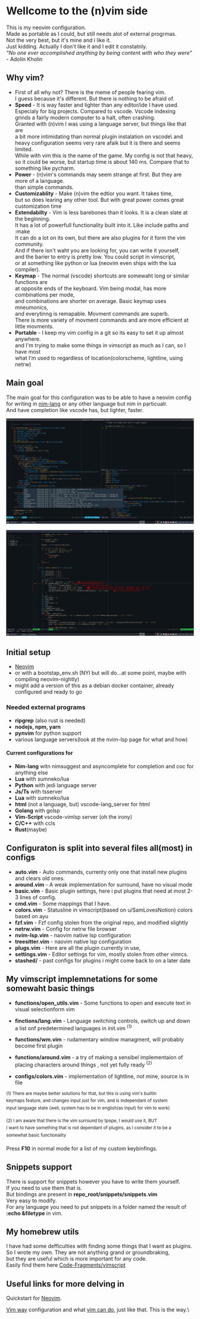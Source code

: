 # Wellcome to the (n)vim side
This is my neovim configuration.\
Made as portable as I could, but still needs alot of external progrmas.\
Not the very best, but it's mine and i like it.\
Just kidding. Actually I don't like it and I edit it constatnly.\
*"No one ever accomplished anything by being content with who they were"* - Adolin Kholin

## Why vim?
 - First of all why not? There is the meme of people fearing vim.\
   I guess because it's different. But there is nothing to be afraid of.
 - **Speed** - It is way faster and lighter than any editor/ide I have used.\
   Especialy for big projects. Compared to vscode. Vscode indexing\
   grinds a fairly modern computer to a halt, often crashing.\
   Granted with (n)vim I was using a language server, but things like that are\
   a bit more intimidating than normal plugin instalation on vscode\ 
   and heavy configuration seems very rare afaik but it is there and seems limited.\
   While with vim this is the name of the game. My config is not that heavy,\
   so it could be worse, but startup time is about 140 ms. Compare that to something like pycharm.
 - **Power** - (n)vim's commands may seem strange at first. But they are more of a language.\
   than simple commands.
 - **Customizablity** - Make (n)vim the edtior you want. It takes time,\
   but so does learing any other tool. But with great power comes great customization time
 - **Extendabilty** - Vim is less barebones than it looks. It is a clean slate at the beginning.\
   It has a lot of powerfull functionality built into it. Like include paths and :make\
   It can do a lot on its own, but there are also plugins for it form the vim community.\
   And if there isn't waht you are looking for, you can write it yourself,\
   and the barier to entry is pretty low. You could script in vimscript,\
   or at something like python or lua (neovim even ships with the lua compiler).
 - **Keymap** - The normal (vscode) shortcuts are somewaht long or similar functions are\
   at opposite ends of the keyboard. Vim being modal, has more combinations per mode,\
   and combinations are shorter on average. Basic keymap uses mneumonics,\
   and everytinng is remapable. Movment commands are superb.\
   There is more variety of movment commands and are more efficient at little movments.
 - **Portable** - I keep my vim config in a git so its easy to set it up almost anywhere.\
   and I'm trying to make some things in vimscript as much as I can, so I have most\
   what I'm used to regardless of location(colorscheme, lightline, using netrw)

## Main goal
The main goal for this configuration was to be able to have a neovim config\
for writing in [nim-lang] or any other language but nim in particualr.\
And have completion like vscode has, but lighter, faster.

[nim-lang]:https://nim-lang.org/

<p>
<img src="https://github.com/Rosen-Popov/nvim/blob/master/.img/nvim.png"  title="This is what peak performance looks like">
</p>

<p>
<img src="https://github.com/Rosen-Popov/nvim/blob/master/.img/lsp.png"  title="Tree-sitter + lsp">
</p>

## Initial setup
- [Neovim]
- or with a bootstap_env.sh (NYI but will do...at some point, maybe with compiling neovim-nightly)
- might add a version of this as a debian docker container, already configured and ready to go

### Needed external programs 
- **ripgrep** (also rust is needed)
- **nodejs, npm, yarn**
- **pynvim** for python support
- various language servers(look at the nvim-lsp page for what and how)

####  Current configurations for  
- **Nim-lang** witn nimsuggest and asyncomplete for completion and coc for anything else
- **Lua** with sumneko/lua
- **Python** with jedi language server
- **Js/Ts** with tsserver
- **Lua** with sumneko/lua
- **html** (not a language, but) vscode-lang_server for html
- **Golang** with golsp
- **Vim-Script** vscode-vimlsp server (oh the irony)
- **C/C++** with ccls
- **Rust**(maybe)

## Configuraton is split into several files all(most) in configs
- **auto.vim** - Auto commands, currenty only one that install new plugins and clears old ones.
- **around.vim** - A weak implementation for surround, have no visual mode
- **basic.vim** - Basic plugin settings, here i put plugins that need at most 2-3 lines of config.
- **cmd.vim** - Some mappings that I have.
- **colors.vim** - Statusline in vimscript(based on u/SamLovesNotion) colors based on ayu
- **fzf.vim** - Fzf config stolen from the original repo, and modified slightly
- **netrw.vim** - Config for netrw file browser
- **nvim-lsp.vim** - naovim native lsp configuration
- **treesitter.vim** - naovim native lsp configuration
- **plugs.vim** - Here are all the plugin currently in use, 
- **settings.vim** - Editor settings for vim, mostly stolen from other vimrcs.
- **stashed/**  - past configs for plugins i might come back to on a later date

## My vimscript implemnetations for some somewaht basic things
- **functions/open_utils.vim** - Some functions to open and execute text in visual selectionform vim
- **finctions/lang.vim** - Language switching controls, switch up and down a list onf predetermined languages in init.vim <sup>(1)</sup>
- **functions/wm.vim** - rudamentary window managment, will probably become first plugin
- **functions/around.vim** - a try of making a sensibel implementaion of placing characters around things , not yet fully ready <sup>(2)</sup>

- **configs/colors.vim** - implementation of lightline, not mine, source is in file

 <sup>(1) There are maybe better solutions for that, but this is using vim's builtin\
 keymaps feature, and changes input just for vim, and is independant of system\
 input language state (well, system has to be in english(as input) for vim to work)</sup>

 <sup>(2) I am aware that there is the vim surround by tpope, I would use it, BUT\
 I want to have something that is not dependant of plugins, as I consider it to be a\
 somewhat basic functionality</sup>

Press **F10**  in normal mode for a list of my custom keybinfings.

## Snippets support

There is support for snippets however you have to write them yourself.\
If you need to use them that is.\
But bindings are present in **repo_root/snippets/snippets.vim**\
Very easy to modify.\
For any language you need to put snippets in a folder named the result of **:echo &filetype** in vim.

## My homebrew utils
I have had some defficulties with finding some things that I want as plugins.\
So I wrote my own. They are not anything grand or groundbraking,\
but they are useful which is more important for any code.\
Easily find them here [Code-Fragments/vimscript]

[Code-Fragments/vimscript]: https://github.com/rdpopov/Code-Fragments/tree/main/vimscript

## Useful links for more delving in
Quickstart for [Neovim].

[Neovim]: https://www.linode.com/docs/guides/how-to-install-neovim-and-plugins-with-vim-plug/

[Vim way] configuration and what [vim can do], just like that. This is the way.\

[Vim way]: https://www.youtube.com/watch?v=DogKdiRx7ls
[vim can do]: https://www.youtube.com/watch?v=XA2WjJbmmoM
[ms-jpq/chadtree]:https://github.com/ms-jpq/chadtree 

